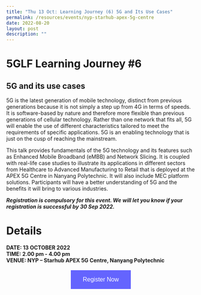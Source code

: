 ```yaml
---
title: "Thu 13 Oct: Learning Journey (6) 5G and Its Use Cases"
permalink: /resources/events/nyp-starhub-apex-5g-centre
date: 2022-08-20
layout: post
description: ""
---
```

# 5GLF Learning Journey #6

## 5G and its use cases


5G is the latest generation of mobile technology, distinct from previous generations because it is not simply a step up from 4G in terms of speeds. It is software-based by nature and therefore more flexible than previous generations of cellular technology. Rather than one network that fits all, 5G will enable the use of different characteristics tailored to meet the requirements of specific applications. 5G is an enabling technology that is just on the cusp of reaching the mainstream. 

This talk provides fundamentals of the 5G technology and its features such as Enhanced Mobile Broadband (eMBB) and Network Slicing. It is coupled with real-life case studies to illustrate its applications in different sectors from Healthcare to Advanced Manufacturing to Retail that is deployed at the APEX 5G Centre in Nanyang Polytechnic. It will also include MEC platform solutions. Participants will have a better understanding of 5G and the benefits it will bring to various industries.

***Registration is compulsory for this event. We will let you know if your registration is successful by 30 Sep 2022.***

# Details
**DATE: 13 OCTOBER 2022** <br> 
**TIME: 2.00 pm - 4.00 pm** <br> 
**VENUE: NYP – Starhub APEX 5G Centre, Nanyang Polytechnic** <br>




<style>
#register {
  background-color: #0000ff;
  border: none;
  color: white;
  padding: 16px 32px;
  text-align: center;
  font-size: 16px;
  margin: 4px 2px;
  opacity: 0.6;
  transition: 0.3s;
  display: inline-block;
  text-decoration: none;
  cursor: pointer;
}
</style>

<center><a href="https://form.gov.sg/628f22d33778d80011a07cc6 " target="_blank"><button id="register" class="btn">Register Now</button></a></center>